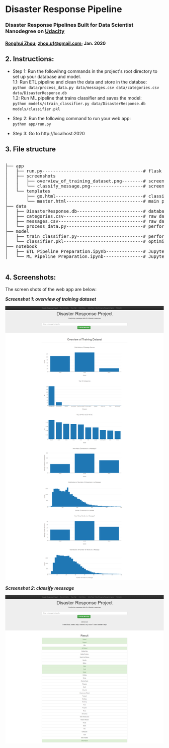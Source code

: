 # Disaster Response Pipeline
### Disaster Response Pipelines Built for Data Scientist Nanodegree on [Udacity](https://www.udacity.com/)

#### [Ronghui Zhou](https://www.linkedin.com/in/ronghuizhou/); zhou.uf@gmail.com; Jan. 2020     

## **2. Instructions:**

- Step 1: Run the followihng commands in the project's root directory to set up your database and model.      
          1.1: Run ETL pipeline and clean the data and store in the databse:     
                  ```
                  python data/process_data.py data/messages.csv data/categories.csv data/DisasterResponse.db                
                  ```                         
          1.2: Run ML pipeline that trains classifier and saves the model:            
                  ```
                  python models/strain_classifier.py data/DisasterResponse.db models/classifier.pkl
                  ```         

- Step 2: Run the following command to run your web app:         
        ```
        python app/run.py
        ```

- Step 3: Go to http://localhost:2020



## **3. File structure**
<pre>

├── app
│   ├── run.py--------------------------------------# flask file to run app
│   ├── screenshots
│   │	├── overview_of_training_dataset.png--------# screenshot of web app: overview of training dataset
│   │ 	└── classify_message.png--------------------# screenshot of web app: classify message
│   └── templates
│       ├── go.html---------------------------------# classification result page of web app
│       └── master.html-----------------------------# main page of web app
├── data
│   ├── DisasterResponse.db-------------------------# database to save cleaned data
│   ├── categories.csv------------------------------# raw data to process: categories
│   ├── messages.csv--------------------------------# raw data to process: messages
│   └── process_data.py-----------------------------# perform ETL pipline
├── model
│   ├── train_classifier.py-------------------------# perform classification pipeline
│   └── classifier.pkl------------------------------# optimized ML model saved
├── notebook
│   ├── ETL Pipeline Preparation.ipynb--------------# Jupyter notebook for ETL 
│   └── ML Pipeline Preparation.ipynb---------------# Jupyter notebook for ML

</pre>

## **4. Screenshots:**

The screen shots of the web app are below:

**_Screenshot 1: overview of training dataset_**

![Overview of training dataset](/app/screenshots/overview_of_training_dataset.png)

**_Screenshot 2: classify message_**

![Classify message](/app/screenshots/classify_message.png)


